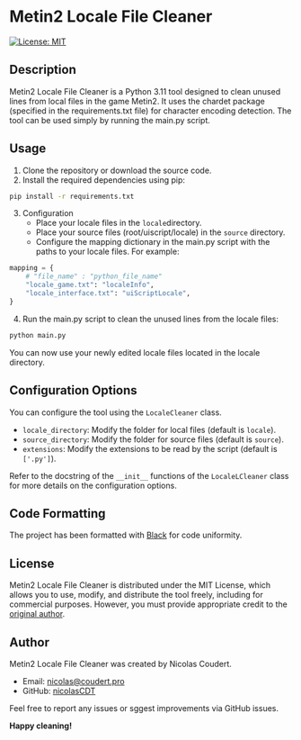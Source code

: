 # Metin2 Locale File Cleaner

[![License: MIT](https://img.shields.io/badge/License-MIT-yellow.svg)](https://opensource.org/licenses/MIT)

## Description

Metin2 Locale File Cleaner is a Python 3.11 tool designed to clean unused lines from local files in the game Metin2. 
It uses the chardet package (specified in the requirements.txt file) for character encoding detection. 
The tool can be used simply by running the main.py script.

## Usage

1. Clone the repository or download the source code.
2. Install the required dependencies using pip:

```bash
pip install -r requirements.txt
```
3. Configuration
    * Place your locale files in the `locale`directory.
    * Place your source files (root/uiscript/locale) in the `source` directory.
    * Configure the mapping dictionary in the main.py script with the paths to your locale files. For example:
```python
mapping = {
    # "file_name" : "python_file_name"
    "locale_game.txt": "localeInfo",
    "locale_interface.txt": "uiScriptLocale",
}
```
4. Run the main.py script to clean the unused lines from the locale files:
```bash
python main.py
```
You can now use your newly edited locale files located in the locale directory.
## Configuration Options
You can configure the tool using the `LocaleCleaner` class.
* `locale_directory`: Modify the folder for local files (default is `locale`).
* `source_directory`: Modify the folder for source files (default is `source`).
* `extensions`: Modify the extensions to be read by the script (default is `['.py']`).

Refer to the docstring of the `__init__` functions of the `LocaleLCleaner` class for more details on the configuration options.

## Code Formatting
The project has been formatted with [Black](https://github.com/psf/black) for code uniformity.

## License
Metin2 Locale File Cleaner is distributed under the MIT License, which allows you to use, modify, and distribute the tool freely, including for commercial purposes. 
However, you must provide appropriate credit to the [original author](https://github.com/nicolasCDT/).

## Author
Metin2 Locale File Cleaner was created by Nicolas Coudert. 
* Email: [nicolas@coudert.pro](mailto:nicolas@coudert.pro)
* GitHub: [nicolasCDT](https://github.com/nicolasCDT)

Feel free to report any issues or sggest improvements via GitHub issues.

**Happy cleaning!**